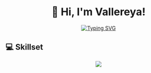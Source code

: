 <h1 align="center"> 👋 Hi, I'm Vallereya! </h1>
<p align="center">
    <a href="https://git.io/typing-svg">
      <img src="https://readme-typing-svg.demolab.com?font=Noto+Sans+Display&size=24&pause=1000&color=E7CD54&center=true&vCenter=true&lines=I+am+a+programmer;I+am+a+game+developer;I+am+a+mechatronics+engineer" alt="Typing SVG"/>
  </a>
</p>

## 💻 Skillset

<p align="center">
  <a href="https://skillicons.dev">
    <img src="https://skillicons.dev/icons?i=md,bash,wasm,html,css,js,py,lua,crystal,ruby,swift,kotlin,java,cs,c,cpp&theme=dark&perline=4"/>
  </a>
</p>

<!--
## 💻 Tech Stack

## 💻 Platforms
-->

<!--
**Vallereya/vallereya** is a ✨ _special_ ✨ repository because its `README.md` (this file) appears on your GitHub profile.

Here are some ideas to get you started:

- 🔭 I’m currently working on ...
- 🌱 I’m currently learning ...
- 👯 I’m looking to collaborate on ...
- 🤔 I’m looking for help with ...
- 💬 Ask me about ...
- 📫 How to reach me: ...
- 😄 Pronouns: ...
- ⚡ Fun fact: ...
-->
